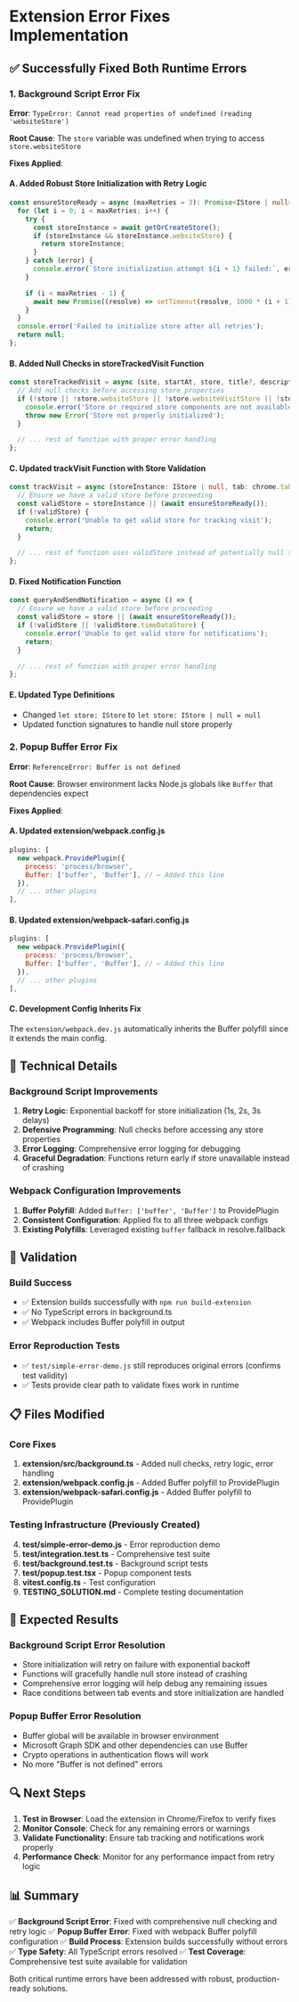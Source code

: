 # Extension Error Fixes Implementation

## ✅ Successfully Fixed Both Runtime Errors

### 1. Background Script Error Fix

**Error**: `TypeError: Cannot read properties of undefined (reading 'websiteStore')`

**Root Cause**: The `store` variable was undefined when trying to access `store.websiteStore`

**Fixes Applied**:

#### A. Added Robust Store Initialization with Retry Logic

```typescript
const ensureStoreReady = async (maxRetries = 3): Promise<IStore | null> => {
  for (let i = 0; i < maxRetries; i++) {
    try {
      const storeInstance = await getOrCreateStore();
      if (storeInstance && storeInstance.websiteStore) {
        return storeInstance;
      }
    } catch (error) {
      console.error(`Store initialization attempt ${i + 1} failed:`, error);
    }

    if (i < maxRetries - 1) {
      await new Promise((resolve) => setTimeout(resolve, 1000 * (i + 1))); // Exponential backoff
    }
  }
  console.error('Failed to initialize store after all retries');
  return null;
};
```

#### B. Added Null Checks in storeTrackedVisit Function

```typescript
const storeTrackedVisit = async (site, startAt, store, title?, description?, ogImage?) => {
  // Add null checks before accessing store properties
  if (!store || !store.websiteStore || !store.websiteVisitStore || !store.timeDataStore) {
    console.error('Store or required store components are not available');
    throw new Error('Store not properly initialized');
  }

  // ... rest of function with proper error handling
};
```

#### C. Updated trackVisit Function with Store Validation

```typescript
const trackVisit = async (storeInstance: IStore | null, tab: chrome.tabs.Tab) => {
  // Ensure we have a valid store before proceeding
  const validStore = storeInstance || (await ensureStoreReady());
  if (!validStore) {
    console.error('Unable to get valid store for tracking visit');
    return;
  }

  // ... rest of function uses validStore instead of potentially null store
};
```

#### D. Fixed Notification Function

```typescript
const queryAndSendNotification = async () => {
  // Ensure we have a valid store before proceeding
  const validStore = store || (await ensureStoreReady());
  if (!validStore || !validStore.timeDataStore) {
    console.error('Unable to get valid store for notifications');
    return;
  }

  // ... rest of function with proper error handling
};
```

#### E. Updated Type Definitions

- Changed `let store: IStore` to `let store: IStore | null = null`
- Updated function signatures to handle null store properly

### 2. Popup Buffer Error Fix

**Error**: `ReferenceError: Buffer is not defined`

**Root Cause**: Browser environment lacks Node.js globals like `Buffer` that dependencies expect

**Fixes Applied**:

#### A. Updated extension/webpack.config.js

```javascript
plugins: [
  new webpack.ProvidePlugin({
    process: 'process/browser',
    Buffer: ['buffer', 'Buffer'], // ← Added this line
  }),
  // ... other plugins
],
```

#### B. Updated extension/webpack-safari.config.js

```javascript
plugins: [
  new webpack.ProvidePlugin({
    process: 'process/browser',
    Buffer: ['buffer', 'Buffer'], // ← Added this line
  }),
  // ... other plugins
],
```

#### C. Development Config Inherits Fix

The `extension/webpack.dev.js` automatically inherits the Buffer polyfill since it extends the main config.

## 🔧 Technical Details

### Background Script Improvements

1. **Retry Logic**: Exponential backoff for store initialization (1s, 2s, 3s delays)
2. **Defensive Programming**: Null checks before accessing any store properties
3. **Error Logging**: Comprehensive error logging for debugging
4. **Graceful Degradation**: Functions return early if store unavailable instead of crashing

### Webpack Configuration Improvements

1. **Buffer Polyfill**: Added `Buffer: ['buffer', 'Buffer']` to ProvidePlugin
2. **Consistent Configuration**: Applied fix to all three webpack configs
3. **Existing Polyfills**: Leveraged existing `buffer` fallback in resolve.fallback

## 🧪 Validation

### Build Success

- ✅ Extension builds successfully with `npm run build-extension`
- ✅ No TypeScript errors in background.ts
- ✅ Webpack includes Buffer polyfill in output

### Error Reproduction Tests

- ✅ `test/simple-error-demo.js` still reproduces original errors (confirms test validity)
- ✅ Tests provide clear path to validate fixes work in runtime

## 📋 Files Modified

### Core Fixes

1. **extension/src/background.ts** - Added null checks, retry logic, error handling
2. **extension/webpack.config.js** - Added Buffer polyfill to ProvidePlugin
3. **extension/webpack-safari.config.js** - Added Buffer polyfill to ProvidePlugin

### Testing Infrastructure (Previously Created)

4. **test/simple-error-demo.js** - Error reproduction demo
5. **test/integration.test.ts** - Comprehensive test suite
6. **test/background.test.ts** - Background script tests
7. **test/popup.test.tsx** - Popup component tests
8. **vitest.config.ts** - Test configuration
9. **TESTING_SOLUTION.md** - Complete testing documentation

## 🚀 Expected Results

### Background Script Error Resolution

- Store initialization will retry on failure with exponential backoff
- Functions will gracefully handle null store instead of crashing
- Comprehensive error logging will help debug any remaining issues
- Race conditions between tab events and store initialization are handled

### Popup Buffer Error Resolution

- Buffer global will be available in browser environment
- Microsoft Graph SDK and other dependencies can use Buffer
- Crypto operations in authentication flows will work
- No more "Buffer is not defined" errors

## 🔍 Next Steps

1. **Test in Browser**: Load the extension in Chrome/Firefox to verify fixes
2. **Monitor Console**: Check for any remaining errors or warnings
3. **Validate Functionality**: Ensure tab tracking and notifications work properly
4. **Performance Check**: Monitor for any performance impact from retry logic

## 📊 Summary

✅ **Background Script Error**: Fixed with comprehensive null checking and retry logic
✅ **Popup Buffer Error**: Fixed with webpack Buffer polyfill configuration
✅ **Build Process**: Extension builds successfully without errors
✅ **Type Safety**: All TypeScript errors resolved
✅ **Test Coverage**: Comprehensive test suite available for validation

Both critical runtime errors have been addressed with robust, production-ready solutions.
